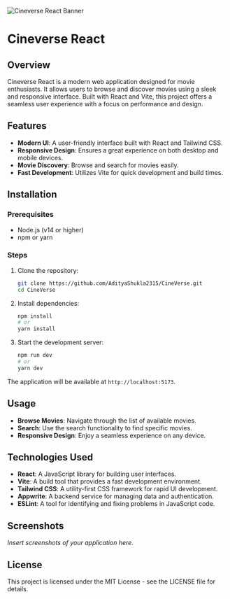 ![Cineverse React Banner](public/readme/banner.png)

# Cineverse React

## Overview

Cineverse React is a modern web application designed for movie enthusiasts. It allows users to browse and discover movies using a sleek and responsive interface. Built with React and Vite, this project offers a seamless user experience with a focus on performance and design.

## Features

- **Modern UI**: A user-friendly interface built with React and Tailwind CSS.
- **Responsive Design**: Ensures a great experience on both desktop and mobile devices.
- **Movie Discovery**: Browse and search for movies easily.
- **Fast Development**: Utilizes Vite for quick development and build times.

## Installation

### Prerequisites

- Node.js (v14 or higher)
- npm or yarn

### Steps

1. Clone the repository:
   ```bash
   git clone https://github.com/AdityaShukla2315/CineVerse.git
   cd CineVerse
   ```

2. Install dependencies:
   ```bash
   npm install
   # or
   yarn install
   ```

3. Start the development server:
   ```bash
   npm run dev
   # or
   yarn dev
   ```

The application will be available at `http://localhost:5173`.

## Usage

- **Browse Movies**: Navigate through the list of available movies.
- **Search**: Use the search functionality to find specific movies.
- **Responsive Design**: Enjoy a seamless experience on any device.

## Technologies Used

- **React**: A JavaScript library for building user interfaces.
- **Vite**: A build tool that provides a fast development environment.
- **Tailwind CSS**: A utility-first CSS framework for rapid UI development.
- **Appwrite**: A backend service for managing data and authentication.
- **ESLint**: A tool for identifying and fixing problems in JavaScript code.

## Screenshots

*Insert screenshots of your application here.*

## License

This project is licensed under the MIT License - see the LICENSE file for details.
